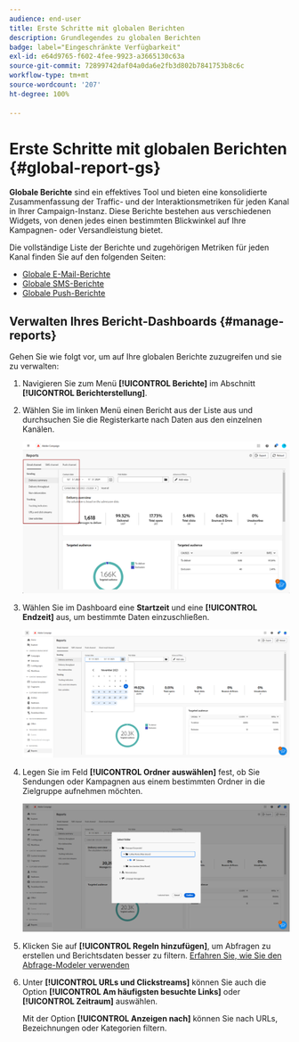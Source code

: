 ```yaml
---
audience: end-user
title: Erste Schritte mit globalen Berichten
description: Grundlegendes zu globalen Berichten
badge: label="Eingeschränkte Verfügbarkeit"
exl-id: e64d9765-f602-4fee-9923-a3665130c63a
source-git-commit: 72899742daf04a0da6e2fb3d802b7841753b8c6c
workflow-type: tm+mt
source-wordcount: '207'
ht-degree: 100%

---
```


# Erste Schritte mit globalen Berichten {#global-report-gs}

**Globale Berichte** sind ein effektives Tool und bieten eine konsolidierte Zusammenfassung der Traffic- und der Interaktionsmetriken für jeden Kanal in Ihrer Campaign-Instanz. Diese Berichte bestehen aus verschiedenen Widgets, von denen jedes einen bestimmten Blickwinkel auf Ihre Kampagnen- oder Versandleistung bietet.

Die vollständige Liste der Berichte und zugehörigen Metriken für jeden Kanal finden Sie auf den folgenden Seiten:

* [Globale E-Mail-Berichte](global-report-email.md)
* [Globale SMS-Berichte](global-report-sms.md)
* [Globale Push-Berichte](global-report-push.md)

## Verwalten Ihres Bericht-Dashboards {#manage-reports}

Gehen Sie wie folgt vor, um auf Ihre globalen Berichte zuzugreifen und sie zu verwalten:

1. Navigieren Sie zum Menü **[!UICONTROL Berichte]** im Abschnitt **[!UICONTROL Berichterstellung]**.

1. Wählen Sie im linken Menü einen Bericht aus der Liste aus und durchsuchen Sie die Registerkarte nach Daten aus den einzelnen Kanälen.

   ![](assets/global_report_manage_3.png)

1. Wählen Sie im Dashboard eine **Startzeit** und eine **[!UICONTROL Endzeit]** aus, um bestimmte Daten einzuschließen.

   ![](assets/global_report_manage_1.png)

1. Legen Sie im Feld **[!UICONTROL Ordner auswählen]** fest, ob Sie Sendungen oder Kampagnen aus einem bestimmten Ordner in die Zielgruppe aufnehmen möchten.

   ![](assets/global_report_manage_2.png)

1. Klicken Sie auf **[!UICONTROL Regeln hinzufügen]**, um Abfragen zu erstellen und Berichtsdaten besser zu filtern. [Erfahren Sie, wie Sie den Abfrage-Modeler verwenden](../query/query-modeler-overview.md)

1. Unter **[!UICONTROL URLs und Clickstreams]** können Sie auch die Option **[!UICONTROL Am häufigsten besuchte Links]** oder **[!UICONTROL Zeitraum]** auswählen.

   Mit der Option **[!UICONTROL Anzeigen nach]** können Sie nach URLs, Bezeichnungen oder Kategorien filtern.
